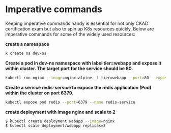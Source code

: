 # Imperative commands

Keeping imperative commands handy is essential for not only CKAD certification exam but also to spin up K8s resources quickly. Below are imperative commands for some of the widely used resources:

 **create a namespace**
```sh
k create ns dev-ns
```

 **Create a pod in dev-ns namespace with label tier=webapp and expose it within cluster. The target port for the service should be 80.**
```sh
kubectl run nginx --image=nginx:alpine -l tier=webapp --port=80 --expose -n dev-ns
```

 **Create a service redis-service to expose the redis application (Pod) within the cluster on port 6379.**
```sh
kubectl expose pod redis --port=6379 --name redis-service	
```

 **create deployment with image nginx and scale to 2**
  ```sh
$ kubectl create deployment webapp --image=nginx
$ kubectl scale deployment/webapp replicas=2
```

